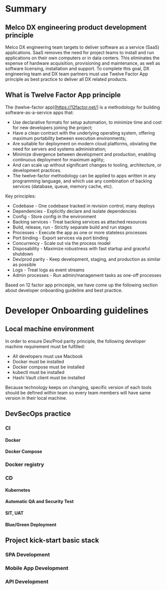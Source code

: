# Summary

## Melco DX engineering product development principle

Melco DX engineering team targets to deliver software as a service (SaaS) applications.  SaaS removes the need for project teams to install and run applications on their own computers or in data centers. This eliminates the expense of hardware acquisition, provisioning and maintenance, as well as software licensing, installation and support.  To complete this goal, DX engineering team and DX team partners must use Twelve Factor App principle as best practice to deliver all DX related products.

## What is Twelve Factor App principle

The (twelve-factor app)[https://12factor.net/] is a methodology for building software-as-a-service apps that:

- Use declarative formats for setup automation, to minimize time and cost for new developers joining the project;
- Have a clean contract with the underlying operating system, offering maximum portability between execution environments;
- Are suitable for deployment on modern cloud platforms, obviating the need for servers and systems administration;
- Minimize divergence between development and production, enabling continuous deployment for maximum agility;
- And can scale up without significant changes to tooling, architecture, or development practices.
- The twelve-factor methodology can be applied to apps written in any programming language, and which use any combination of backing services (database, queue, memory cache, etc).

Key principles:
* Codebase - One codebase tracked in revision control, many deploys
* Dependencies - Explicitly declare and isolate dependencies
* Config - Store config in the environment
* Backing services - Treat backing services as attached resources
* Build, release, run - Strictly separate build and run stages
* Processes - Execute the app as one or more stateless processes
* Port binding - Export services via port binding
* Concurrency - Scale out via the process model
* Disposability - Maximize robustness with fast startup and graceful shutdown
* Dev/prod parity - Keep development, staging, and production as similar as possible
* Logs - Treat logs as event streams
* Admin processes - Run admin/management tasks as one-off processes

Based on 12 factor app princeiple, we have come up the following section about developer onboarding guideline and best practice.

# Developer Onboarding guidelines

## Local machine environment

In order to ensure Dev/Prod parity principle, the following developer machine requirement must be fulfilled:

* All developers must use Macbook
* Docker must be installed
* Docker compose must be installed
* kubectl must be installed
* Hashi Vault client must be installed

Because technology keeps on changing, specific version of each tools should be defined within team so every team members will have same version in their local machine.

## DevSecOps practice

### CI

#### Docker

#### Docker Compose

### Docker registry

### CD

#### Kubernetes

#### Automatic QA and Security Test

#### SIT, UAT

#### Blue/Green Deployment

## Project kick-start basic stack

### SPA Development

### Mobile App Development

### API Development